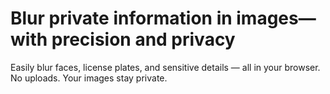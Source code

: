 # **Blur private information in images— with precision and privacy**
Easily blur faces, license plates, and sensitive details — all in your browser. No uploads. Your images stay private.

